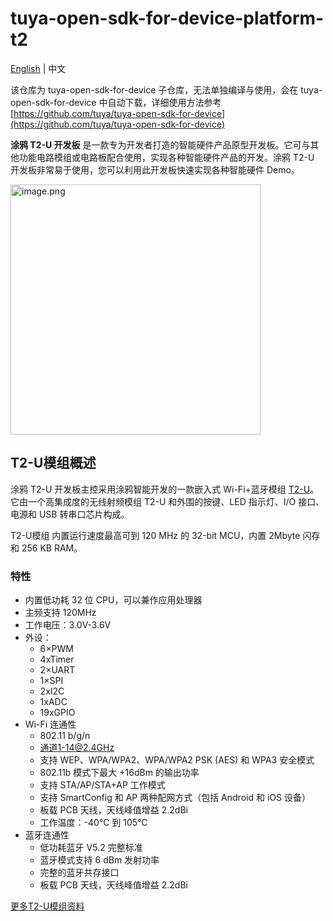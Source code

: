 # tuya-open-sdk-for-device-platform-t2

[English](https://github.com/tuya/T2/blob/master/README.md) | 中文

该仓库为 tuya-open-sdk-for-device 子仓库，无法单独编译与使用，会在 tuya-open-sdk-for-device 中自动下载，详细使用方法参考 [https://github.com/tuya/tuya-open-sdk-for-device](https://github.com/tuya/tuya-open-sdk-for-device)

**涂鸦 T2-U 开发板** 是一款专为开发者打造的智能硬件产品原型开发板。它可与其他功能电路模组或电路板配合使用，实现各种智能硬件产品的开发。涂鸦 T2-U 开发板非常易于使用，您可以利用此开发板快速实现各种智能硬件 Demo。

<img alt="image.png" src="https://airtake-public-data-1254153901.cos.ap-shanghai.myqcloud.com/content-platform/hestia/16781047011ffea0d5520.png" width="400">

## T2-U模组概述
涂鸦 T2-U 开发板主控采用涂鸦智能开发的一款嵌入式 Wi-Fi+蓝牙模组 [T2-U](https://developer.tuya.com/en/docs/iot/T2-U-module-datasheet?id=Kce1tncb80ldq)。它由一个高集成度的无线射频模组 T2-U 和外围的按键、LED 指示灯、I/O 接口、电源和 USB 转串口芯片构成。

T2-U模组 内置运行速度最高可到 120 MHz 的 32-bit MCU，内置 2Mbyte 闪存和 256 KB RAM。

### 特性

- 内置低功耗 32 位 CPU，可以兼作应用处理器
- 主频支持 120MHz
- 工作电压：3.0V-3.6V
- 外设：
  - 6×PWM
  - 4xTimer
  - 2×UART
  - 1×SPI
  - 2xI2C
  - 1xADC
  - 19xGPIO
- Wi-Fi 连通性
  - 802.11 b/g/n
  - 通道1-14@2.4GHz
  - 支持 WEP、WPA/WPA2、WPA/WPA2 PSK (AES) 和 WPA3 安全模式
  - 802.11b 模式下最大 +16dBm 的输出功率
  - 支持 STA/AP/STA+AP 工作模式
  - 支持 SmartConfig 和 AP 两种配网方式（包括 Android 和 iOS 设备）
  - 板载 PCB 天线，天线峰值增益 2.2dBi
  - 工作温度：-40℃ 到 105℃
- 蓝牙连通性
  - 低功耗蓝牙 V5.2 完整标准
  - 蓝牙模式支持 6 dBm 发射功率
  - 完整的蓝牙共存接口
  - 板载 PCB 天线，天线峰值增益 2.2dBi

[更多T2-U模组资料](https://developer.tuya.com/cn/docs/iot/T2-U-module-datasheet?id=Kce1tncb80ldq)
